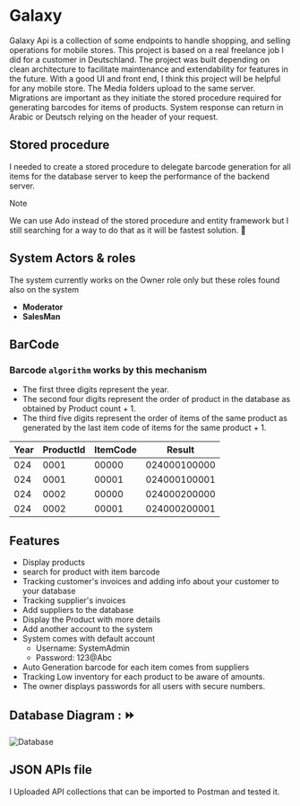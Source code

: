 # Galaxy

Galaxy Api is a collection of some endpoints to handle shopping, and selling operations for mobile stores.
This project is based on a real freelance job I did for a customer in Deutschland. The project was
built depending on clean architecture to facilitate maintenance and extendability for features in the future.
With a good UI and front end, I think this project will be helpful for any mobile store. The Media folders upload to the same
server. Migrations are important as they initiate the stored procedure required for generating barcodes for items of products.
System response can return in Arabic or Deutsch relying on the header of your request.

## Stored procedure

I needed to create a stored procedure to  delegate barcode generation for all items for the database server to keep the performance of the backend server.

> [!NOTE]
> We can use Ado instead of the stored procedure and entity framework but I still searching for a way to do that as it will be fastest solution. :loudspeaker:

## System Actors & roles

The system currently works on the Owner role only but these roles found also on the system

+ **Moderator**
+ **SalesMan**

## BarCode

### Barcode `algorithm` works by this mechanism

- The first three digits represent the year.
- The second four digits represent the order of product in the database as obtained by Product count + 1.
- The third five digits represent the order of items of the same product as generated by the last item code of items for the same product + 1.



|     Year      |    ProductId  |     ItemCode   |    Result
| ------------- | ------------- | -------------- | -----------
|      024      |      0001     |      00000     | 024000100000
|      024      |      0001     |      00001     | 024000100001
|      024      |      0002     |      00000     | 024000200000
|      024      |      0002     |      00001     | 024000200001

## Features

* Display products
* search for product with item barcode
* Tracking customer's invoices and adding info about your customer to your database
* Tracking supplier's invoices
* Add suppliers to the database
* Display the Product with more details
* Add another account to the system
* System comes with default account
  * Username: SystemAdmin
  * Password: 123@Abc
* Auto Generation barcode for each item comes from  suppliers
* Tracking Low inventory for each product to be aware of amounts.
* The owner displays passwords for all users with secure numbers. 

## Database Diagram : :fast_forward:	

![Database](https://github.com/Omar-Alaa-Elzanaty/Galaxy-APIs/assets/94639386/b8ba63a7-8c8c-4614-bb77-6e13d79fbd22)


## JSON APIs file

I Uploaded API collections that can be imported to Postman and tested it.
